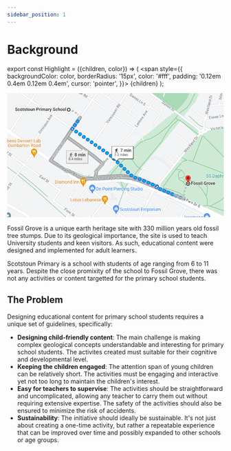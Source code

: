 ```yaml
---
sidebar_position: 1
---
```


# Background

export const Highlight = ({children, color}) => (
<span
style={{
      backgroundColor: color,
      borderRadius: '15px',
      color: '#fff',
      padding: '0.12em 0.4em 0.12em 0.4em',
      cursor: 'pointer',
    }}>
{children}
</span>
);

![Map Image](../../static/img/ideation/map.png)

Fossil Grove is a unique earth heritage site with 330 million years old fossil tree stumps. Due to its geological importance, the site is used to teach University students and keen visitors. As such, <Highlight color="#11a281">educational content</Highlight> were designed and implemented for <Highlight color="#11a281">adult learners</Highlight>.

Scotstoun Primary is a school with students of age ranging from 6 to 11 years. Despite the close promixity of the school to Fossil Grove, there was <Highlight color="#11a281">not any activities or content targetted for the primary school students</Highlight>.

## The Problem

Designing educational content for primary school students requires a unique set of guidelines, specifically:

- **Designing child-friendly content**: The main challenge is making complex geological concepts understandable and interesting for primary school students. The activites created must suitable for their cognitive and developmental level.
- **Keeping the children engaged**: The attention span of young children can be relatively short. The activities must be engaging and interactive yet not too long to maintain the children's interest.
- **Easy for teachers to supervise**: The activities should be straightforward and uncomplicated, allowing any teacher to carry them out without requiring extensive expertise. The safety of the activities should also be ensured to minimize the risk of accidents.
- **Sustainability**: The initiative should ideally be sustainable. It's not just about creating a one-time activity, but rather a repeatable experience that can be improved over time and possibly expanded to other schools or age groups.
